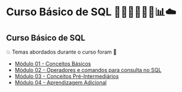 # Curso Básico de SQL 🤖🤯🎲👩🏻‍💻📊☁️
## Curso Básico de SQL
💥 Temas abordados durante o curso foram 🚀
- [Módulo 01 - Conceitos Básicos](https://github.com/romulovieira777/Curso_Basico_de_SQL/tree/main/Modulo_01_Conceitos_Basicos)
- [Módulo 02 - Operadores e comandos para consulta no SQL](https://github.com/romulovieira777/Curso_Basico_de_SQL/tree/main/Modulo_02_Operadores_e_Comandos_para_Consulta_no_SQL)
- [Módulo 03 - Conceitos Pré-Intermediários](https://github.com/romulovieira777/Curso_Basico_de_SQL/tree/main/Modulo_03_Conceitos_Pre_Intermediarios)
- [Módulo 04 - Aprendizagem Adicional](https://github.com/romulovieira777/Curso_Basico_de_SQL/tree/main/Modulo_04_Aprendizagem_Adicional)
